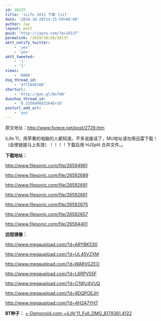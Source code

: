 ```yaml
---
id: 10137
title: 'iLife 2011 下载 [zz]'
date: '2010-10-28T14:15:59+08:00'
author: Jay
layout: post
guid: 'http://jayxu.com/?p=10137'
permalink: /2010/10/28/10137
aktt_notify_twitter:
    - 'yes'
    - 'yes'
aktt_tweeted:
    - '1'
    - '1'
views:
    - '6008'
dsq_thread_id:
    - '4771846160'
shorturl:
    - 'http://goo.gl/NsTmN'
duoshuo_thread_id:
    - '6.335604683264E+18'
posturl_add_url:
    - 'yes'
---
```


原文地址：<a href="http://www.forece.net/post/2729.htm" target="_blank" rel="noopener">http://www.forece.net/post/2729.htm</a>

iLife 11，用苹果的电脑的人都知道。不多说废话了，MU地址请勿用迅雷下载！（会使链接马上失效）！！！！下载后用 HJSplit 合并文件。。

<strong>下载地址：</strong>

<a href="http://filefreak.com/file/26594961">http://www.filesonic.com/file/26594961</a>

<a href="http://filefreak.com/file/26592689">http://www.filesonic.com/file/26592689</a>

<a href="http://www.filesonic.com/file/26592691">http://www.filesonic.com/file/26592691</a>

<a href="http://www.filesonic.com/file/26592661">http://www.filesonic.com/file/26592661</a>

<a href="http://filefreak.com/file/26592675">http://www.filesonic.com/file/26592675</a>

<a href="http://filefreak.com/file/26592657">http://www.filesonic.com/file/26592657</a>

<a href="http://filefreak.com/file/26594401">http://www.filesonic.com/file/26594401</a>

<strong>远程镜像：</strong>

<a href="http://www.megaupload.com/?d=ARYBK530">http://www.megaupload.com/?d=ARYBK530</a>

<a href="http://www.megaupload.com/?d=UL45VZXM">http://www.megaupload.com/?d=UL45VZXM</a>

<a href="http://www.megaupload.com/?d=WA6VGZEO">http://www.megaupload.com/?d=WA6VGZEO</a>

<a href="http://www.megaupload.com/?d=L6RPV55F">http://www.megaupload.com/?d=L6RPV55F</a>

<a href="http://www.megaupload.com/?d=C1WU4VUQ">http://www.megaupload.com/?d=C1WU4VUQ</a>

<a href="http://www.megaupload.com/?d=9DQPGEJH">http://www.megaupload.com/?d=9DQPGEJH</a>

<a href="http://www.megaupload.com/?d=4H2A7YH7">http://www.megaupload.com/?d=4H2A7YH7</a>

<strong>BT种子：</strong>
<a href="http://www.forece.net/wp-content/uploads/2010/10/+-Demonoid.com-+_iLife_11_Full_DMG_8179381.4122.rar">+-Demonoid.com-+_iLife_'11_Full_DMG_8179381.4122</a>